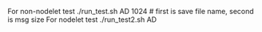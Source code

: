 For non-nodelet test ./run_test.sh AD 1024 # first is save file name, second is msg size
For nodelet test ./run_test2.sh AD
